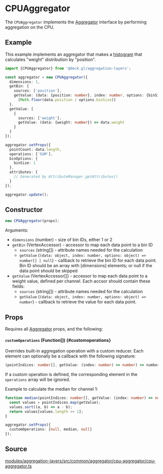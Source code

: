 # CPUAggregator

The `CPUAggregator` implements the [Aggregator](./aggregator.md) interface by performing aggregation on the CPU.

## Example

This example implements an aggregator that makes a [histogram](https://en.wikipedia.org/wiki/Histogram) that calculates "weight" distribution by "position".

```ts
import {CPUAggregator} from '@deck.gl/aggregation-layers';

const aggregator = new CPUAggregator({
  dimensions: 1,
  getBin: {
    sources: ['position'],
    getValue: (data: {position: number}, index: number, options: {binSize: number}) =>
      [Math.floor(data.position / options.binSize)]
  },
  getValue: [
    {
      sources: ['weight'],
      getValue: (data: {weight: number}) => data.weight
    }
  ]
});

aggregator.setProps({
  pointCount: data.length,
  operations: ['SUM'],
  binOptions: {
    binSize: 1
  },
  attributes: {
    // Generated by AttributeManager.getAttributes()
  }
});

aggregator.update();
```

## Constructor

```ts
new CPUAggregator(props);
```

Arguments:

- `dimensions` (number) - size of bin IDs, either 1 or 2
- `getBin` (VertexAccessor) - accessor to map each data point to a bin ID
  + `sources` (string[]) - attribute names needed for the calculation
  + `getValue` (`(data: object, index: number, options: object) => number[] | null`) - callback to retrieve the bin ID for each data point. 
    Bin ID should be an array with [dimensions] elements; or null if the data point should be skipped
- `getValue` (VertexAccessor[]) - accessor to map each data point to a weight value, defined per channel. Each accsor should contain these fields:
  + `sources` (string[]) - attribute names needed for the calculation
  + `getValue` (`(data: object, index: number, options: object) => number`) - callback to retrieve the value for each data point. 

## Props

Requires all [Aggregator](./aggregator.md#setprops) props, and the following:

#### `customOperations` (Function[]) {#customoperations}

Overrides built-in aggregation operation with a custom reducer.
Each element can optionally be a callback with the following signature:

```ts
(pointIndices: number[], getValue: (index: number) => number) => number;
```

If a custom operation is defined, the corresponding element in the `operations` array will be ignored.

Example to calculate the median for channel 1:

```ts
function median(pointIndices: number[], getValue: (index: number) => number) {
  const values = pointIndices.map(getValue);
  values.sort((a, b) => a - b);
  return values[values.length >> 1];
}

aggregator.setProps({
  customOperations: [null, median, null]
});
```

## Source

[modules/aggregation-layers/src/common/aggregator/cpu-aggregator/cpu-aggregator.ts](https://github.com/visgl/deck.gl/tree/master/modules/aggregation-layers/src/common/aggregator/cpu-aggregator/cpu-aggregator.ts)
